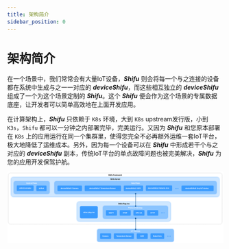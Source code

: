 ```yaml
---
title: 架构简介
sidebar_position: 0
---
```


# 架构简介

在一个场景中，我们常常会有大量IoT设备，***Shifu*** 则会将每一个与之连接的设备都在系统中生成与之一一对应的 ***deviceShifu***，而这些相互独立的 ***deviceShifu*** 组成了一个为这个场景定制的 ***Shifu***。这个 ***Shifu*** 便会作为这个场景的专属数据底座，让开发者可以简单高效地在上面开发应用。​

在计算架构上，***Shifu*** 只依赖于 `K8s` 环境，大到 `K8s` upstream发行版，小到 `K3s`，`Shifu` 都可以一分钟之内部署完毕，完美运行。又因为 ***Shifu*** 和您原本部署在 `K8s` 上的应用运行在同一个集群里，使得您完全不必再额外运维一套IoT平台，极大地降低了运维成本。另外，因为每一个设备可以在 ***Shifu*** 中形成若干个与之对应的 ***deviceShifu*** 副本，传统IoT平台的单点故障问题也被完美解决，***Shifu*** 为您的应用开发保驾护航。​

![](./images/architecture.png)

